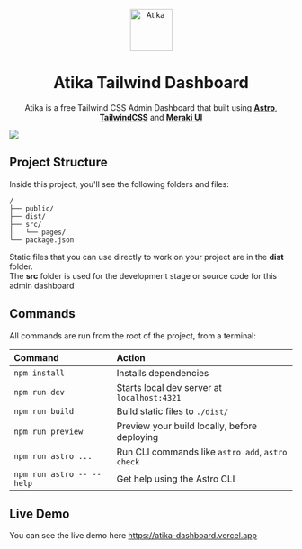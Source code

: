<p align="center" width="100%">
  <img src="https://github.com/MyFRA/Atika/assets/60420319/764f241a-1593-4557-8cad-71f19091dd09" alt="Atika" width="75" align="center"/>
</p>

<h1 align="center">
  Atika Tailwind Dashboard
</h1>

<p align="center">
  Atika is a free Tailwind CSS Admin Dashboard that built using <a href="https://astro.build/"><b>Astro</b></a>, <a href="https://tailwindcss.com/"><b>TailwindCSS</b></a> and <a href="https://merakiui.com/"><b>Meraki UI</b></a>
</p>
<kbd>
<img src="https://github.com/MyFRA/Atika/assets/60420319/e9938a10-d904-4efe-b41a-2304750da2e6.png" />
</kbd>

## Project Structure

Inside this project, you'll see the following folders and files:

```text
/
├── public/
├── dist/
├── src/
│   └── pages/
└── package.json
```

Static files that you can use directly to work on your project are in the **dist** folder.\
The **src** folder is used for the development stage or source code for this admin dashboard

## Commands

All commands are run from the root of the project, from a terminal:

| Command                   | Action                                           |
| :------------------------ | :----------------------------------------------- |
| `npm install`             | Installs dependencies                            |
| `npm run dev`             | Starts local dev server at `localhost:4321`      |
| `npm run build`           | Build static files to `./dist/`          |
| `npm run preview`         | Preview your build locally, before deploying     |
| `npm run astro ...`       | Run CLI commands like `astro add`, `astro check` |
| `npm run astro -- --help` | Get help using the Astro CLI                     |

## Live Demo
You can see the live demo here https://atika-dashboard.vercel.app
